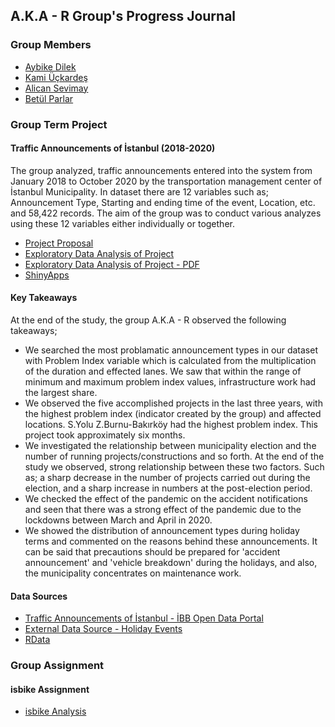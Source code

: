 
## **A.K.A - R**  Group's Progress Journal

### Group Members

- [Aybike Dilek](https://pjournal.github.io/mef04-AybikeDilek/)
- [Kami Üçkardeş](https://pjournal.github.io/mef04-KamiUckardes/)
- [Alican Sevimay](https://pjournal.github.io/mef04-AlicanSevimay/)
- [Betül Parlar](https://pjournal.github.io/mef04-parlarbetul/)

### Group Term Project 

#### Traffic Announcements of İstanbul (2018-2020)

The group analyzed, traffic announcements entered into the system from January 2018 to October 2020 by the transportation management center of İstanbul Municipality. In dataset there are 12 variables such as; Announcement Type, Starting and ending time of the event, Location, etc. and 58,422 records. The aim of the group was to conduct various analyzes using these 12 variables either individually or together.

- [Project Proposal](Project-Proposal.html)
- [Exploratory Data Analysis of Project](EDA_Traffic_Announcements.html) 
- [Exploratory Data Analysis of Project - PDF](EDA-of-Traffic-Announcements--Istanbul-UYM-_PDF.pdf) 
- [ShinyApps](https://aybikedilek.shinyapps.io/ShinyApps_of_EDA/) 

#### Key Takeaways
At the end of the study, the group A.K.A - R observed the following takeaways;

- We searched the most problamatic announcement types in our dataset with Problem Index variable which is calculated from the multiplication of the duration and effected lanes. 
We saw that within the range of minimum and maximum problem index values, infrastructure work had the largest share.
- We observed the five accomplished projects in the last three years, with the highest problem index (indicator created by the group) and affected locations. S.Yolu Z.Burnu-Bakırköy had the highest problem index. This project took approximately six months.
-   We investigated the relationship between municipality election and the number of running projects/constructions and so forth. At the end of the study we observed, strong relationship between these two factors. Such as; a sharp decrease in the number of projects carried out during the election, and a sharp increase in numbers at the post-election period.
- We checked the effect of the pandemic on the accident notifications and seen that there was a strong effect of the pandemic due to the lockdowns between March and April in 2020. 
- We showed the distribution of announcement types during holiday terms and commented on the reasons behind these announcements. It can be said that precautions should be prepared for 'accident announcement' and 'vehicle breakdown' during the holidays, and also, the municipality concentrates on maintenance work.

#### Data Sources

- [Traffic Announcements of İstanbul - İBB Open Data Portal](https://data.ibb.gov.tr/dataset/ulasim-yonetim-merkezi-uym-tarafindan-sisteme-girilen-trafik-duyurulari)
- [External Data Source - Holiday Events](https://www.tatilsepeti.com/resmi-tatil-gunleri)
- [RData](https://github.com/pjournal/mef04g-a-k-a-r/blob/gh-pages/Project_Datasets/data.RData)

### Group Assignment

#### isbike Assignment

- [isbike Analysis](https://aybikedilek.shinyapps.io/ISBike_Project/)


